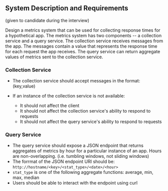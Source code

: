 ## System Description and Requirements

(given to candidate during the interview)

Design a metrics system that can be used for collecting response times for a
hypothetical app. The metrics system has two components -- a collection service
and a query service. The collection service receives messages from the app. The
messages contain a value that represents the response time for each request the
app receives. The query service can return aggregate values of metrics sent to
the collection service.

### Collection​ ​Service

-   The collection service should accept messages in the format: (key,value)
-   If an instance of the collection service is not available:

    -   It should not affect the client
    -   It should not affect the collection service's ability to respond to
        requests
    -   It should not affect the query service's ability to respond to requests

### Query​ ​Service

-   The query service should expose a JSON endpoint that returns aggregates of
    metrics by hour for a particular instance of an app. Hours are
    non-overlapping. (i.e. tumbling windows, not sliding windows)
-   The forrmat of the JSON endpoint URI should be:
    `http://hostname/<key>/<stat_type>/<date>/<hour>`
-   `stat_type` is one of the following aggregate functions: average, min, max,
    median
-   Users should be able to interact with the endpoint using curl

